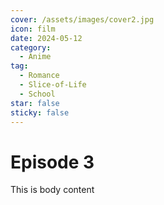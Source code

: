 ```yaml
---
cover: /assets/images/cover2.jpg
icon: film
date: 2024-05-12
category:
  - Anime
tag:
  - Romance
  - Slice-of-Life
  - School
star: false
sticky: false
---
```

# Episode 3

This is body content